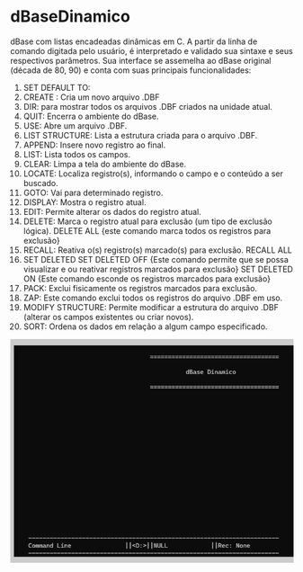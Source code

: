# dBaseDinamico
dBase com listas encadeadas dinâmicas em C. A partir da linha de comando digitada pelo usuário, é interpretado e validado sua sintaxe e seus respectivos parâmetros. Sua interface se assemelha ao dBase original (década de 80, 90) e conta com suas principais funcionalidades:
1) SET DEFAULT TO:
2) CREATE : Cria um novo arquivo .DBF
3) DIR: para mostrar todos os arquivos .DBF criados na unidade atual.
4) QUIT: Encerra o ambiente do dBase.
5) USE: Abre um arquivo .DBF.
6) LIST STRUCTURE: Lista a estrutura criada para o arquivo .DBF.
7) APPEND: Insere novo registro ao final.
8) LIST: Lista todos os campos.
9) CLEAR: Limpa a tela do ambiente do dBase.
10) LOCATE: Localiza registro(s), informando o campo e o conteúdo a ser buscado.
11) GOTO: Vai para determinado registro.
12) DISPLAY: Mostra o registro atual.
13) EDIT: Permite alterar os dados do registro atual.
14) DELETE: Marca o registro atual para exclusão (um tipo de exclusão lógica).
    DELETE ALL {este comando marca todos os registros para exclusão} 
15) RECALL: Reativa o(s) registro(s) marcado(s) para exclusão.
    RECALL ALL
16) SET DELETED
    SET DELETED OFF {Este comando permite que se possa visualizar e ou reativar registros marcados para exclusão}
    SET DELETED ON {Este comando esconde os registros marcados para exclusão}
17) PACK: Exclui fisicamente os registros marcados para exclusão.
18) ZAP: Este comando exclui todos os registros do arquivo .DBF em uso.
19) MODIFY STRUCTURE: Permite modificar a estrutura do arquivo .DBF (alterar os campos existentes ou criar novos).
20) SORT: Ordena os dados em relação a algum campo especificado.

![Menu Principal](imagens/menuPrincipal.png)
